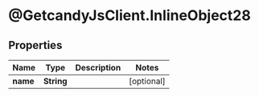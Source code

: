 # @GetcandyJsClient.InlineObject28

## Properties

Name | Type | Description | Notes
------------ | ------------- | ------------- | -------------
**name** | **String** |  | [optional] 


